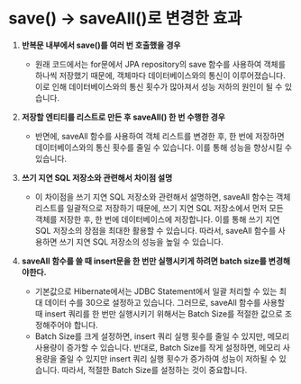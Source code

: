 # save() → saveAll()로 변경한 효과

1. **반복문 내부에서 save()를 여러 번 호출했을 경우**
    - 원래 코드에서는 for문에서 JPA repository의 save 함수를 사용하여 객체를 하나씩 저장했기 때문에, 객체마다 데이터베이스와의 통신이 이루어졌습니다. 이로 인해 데이터베이스와의 통신 횟수가 많아져서 성능 저하의 원인이 될 수 있습니다.
        
        
2. **저장할 엔티티를 리스트로 만든 후 saveAll() 한 번 수행한 경우**
    - 반면에, saveAll 함수를 사용하여 객체 리스트를 변경한 후, 한 번에 저장하면 데이터베이스와의 통신 횟수를 줄일 수 있습니다. 이를 통해 성능을 향상시킬 수 있습니다.
      
        
3. **쓰기 지연 SQL 저장소와 관련해서 차이점 설명**
    - 이 차이점을 쓰기 지연 SQL 저장소와 관련해서 설명하면, saveAll 함수는 객체 리스트를 일괄적으로 저장하기 때문에, 쓰기 지연 SQL 저장소에서 먼저 모든 객체를 저장한 후, 한 번에 데이터베이스에 저장합니다. 이를 통해 쓰기 지연 SQL 저장소의 장점을 최대한 활용할 수 있습니다. 따라서, saveAll 함수를 사용하면 쓰기 지연 SQL 저장소의 성능을 높일 수 있습니다.
4.  **saveAll 함수를 쓸 때 insert문을 한 번만 실행시키게 하려면 batch size를 변경해야한다.**
    - 기본값으로 Hibernate에서는 JDBC Statement에서 일괄 처리할 수 있는 최대 데이터 수를 30으로 설정하고 있습니다. 그러므로, saveAll 함수를 사용할 때 insert 쿼리를 한 번만 실행시키기 위해서는 Batch Size를 적절한 값으로 조정해주어야 합니다.
    - Batch Size를 크게 설정하면, insert 쿼리 실행 횟수를 줄일 수 있지만, 메모리 사용량이 증가할 수 있습니다. 반대로, Batch Size를 작게 설정하면, 메모리 사용량을 줄일 수 있지만 insert 쿼리 실행 횟수가 증가하여 성능이 저하될 수 있습니다. 따라서, 적절한 Batch Size를 설정하는 것이 중요합니다.
